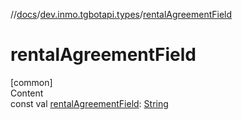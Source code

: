 //[docs](../../index.md)/[dev.inmo.tgbotapi.types](index.md)/[rentalAgreementField](rental-agreement-field.md)



# rentalAgreementField  
[common]  
Content  
const val [rentalAgreementField](rental-agreement-field.md): [String](https://kotlinlang.org/api/latest/jvm/stdlib/kotlin/-string/index.html)  



